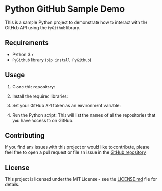 # Python GitHub Sample Demo

This is a sample Python project to demonstrate how to interact with the GitHub API using the `PyGithub` library.

## Requirements

- Python 3.x
- `PyGithub` library (`pip install PyGithub`)

## Usage

1. Clone this repository:

2. Install the required libraries:
3. Set your GitHub API token as an environment variable:
4. Run the Python script:
This will list the names of all the repositories that you have access to on GitHub.

## Contributing

If you find any issues with this project or would like to contribute, please feel free to open a pull request or file an issue in the [GitHub repository](https://github.com/yourusername/python-github-sample-demo).

## License

This project is licensed under the MIT License - see the [LICENSE.md](LICENSE.md) file for details.




